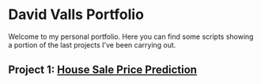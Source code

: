 # David Valls Portfolio
Welcome to my personal portfolio. Here you can find some scripts showing a portion of the last projects I've been carrying out. 

## Project 1: [House Sale Price Prediction](https://github.com/dvallslanaquera/house_sale_prediction/blob/master/House%20Prices%20(definitive%20edition).ipynb)


